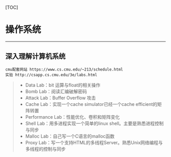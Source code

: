 [TOC]

# 操作系统

------

## 深入理解计算机系统
    cmu配套网站 https://www.cs.cmu.edu/~213/schedule.html
    实验 http://csapp.cs.cmu.edu/3e/labs.html


> * Data Lab：bit 运算与float的相关操作
> * Bomb Lab：阅读汇编破解密码
> * Attack Lab：Buffer Overflow 攻击
> * Cache Lab：实现一个cache simulator已经一个cache efficient的矩阵转置
> * Performance Lab：性能优化、卷积和矩阵变化
> * Shell Lab：用多进程实现一个简单的linux shell。主要是熟悉进程控制与同步
> * Malloc Lab：自己写一个C语言的malloc函数
> * Proxy Lab：写一个支持HTML的多线程Server。熟悉Unix网络编程与多线程的控制与同步



